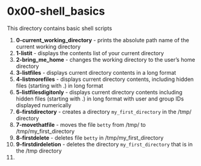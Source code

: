 # 0x00-shell_basics
This directory contains basic shell scripts
1. **0-current_working_directory** - prints the absolute path name of the current working directory
2. **1-listit** - displays the contents list of your current directory
3. **2-bring_me_home** - changes the working directory to the user’s home directory
4. **3-listfiles** - displays current directory contents in a long format
5. **4-listmorefiles** - displays current directory contents, including hidden files (starting with .) in long format
6. **5-listfilesdigitonly** - displays current directory contents including hidden files (starting with .) in long format with user and group IDs displayed numerically
7. **6-firstdirectory** - creates a directory `my_first_directory` in the /tmp/ directory
8. **7-movethatfile** - moves the file `betty` from /tmp/ to /tmp/my_first_directory
9. **8-firstdelete** - deletes file `betty` in /tmp/my_first_directory
10. **9-firstdirdeletion** - deletes the directory `my_first_directory` that is in the /tmp directory
11. 
